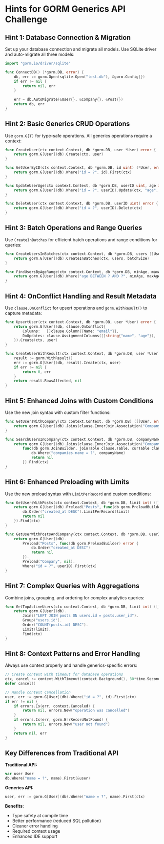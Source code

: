# Hints for GORM Generics API Challenge

## Hint 1: Database Connection & Migration

Set up your database connection and migrate all models. Use SQLite driver and auto-migrate all three models:

```go
import "gorm.io/driver/sqlite"

func ConnectDB() (*gorm.DB, error) {
    db, err := gorm.Open(sqlite.Open("test.db"), &gorm.Config{})
    if err != nil {
        return nil, err
    }
    
    err = db.AutoMigrate(&User{}, &Company{}, &Post{})
    return db, err
}
```

## Hint 2: Basic Generics CRUD Operations

Use `gorm.G[T]` for type-safe operations. All generics operations require a context:

```go
func CreateUser(ctx context.Context, db *gorm.DB, user *User) error {
    return gorm.G[User](db).Create(ctx, user)
}

func GetUserByID(ctx context.Context, db *gorm.DB, id uint) (*User, error) {
    return gorm.G[User](db).Where("id = ?", id).First(ctx)
}

func UpdateUserAge(ctx context.Context, db *gorm.DB, userID uint, age int) error {
    return gorm.G[User](db).Where("id = ?", userID).Update(ctx, "age", age)
}

func DeleteUser(ctx context.Context, db *gorm.DB, userID uint) error {
    return gorm.G[User](db).Where("id = ?", userID).Delete(ctx)
}
```

## Hint 3: Batch Operations and Range Queries

Use `CreateInBatches` for efficient batch operations and range conditions for queries:

```go
func CreateUsersInBatches(ctx context.Context, db *gorm.DB, users []User, batchSize int) error {
    return gorm.G[User](db).CreateInBatches(ctx, users, batchSize)
}

func FindUsersByAgeRange(ctx context.Context, db *gorm.DB, minAge, maxAge int) ([]User, error) {
    return gorm.G[User](db).Where("age BETWEEN ? AND ?", minAge, maxAge).Find(ctx)
}
```

## Hint 4: OnConflict Handling and Result Metadata

Use `clause.OnConflict` for upsert operations and `gorm.WithResult()` to capture metadata:

```go
func UpsertUser(ctx context.Context, db *gorm.DB, user *User) error {
    return gorm.G[User](db, clause.OnConflict{
        Columns:   []clause.Column{{Name: "email"}},
        DoUpdates: clause.AssignmentColumns([]string{"name", "age"}),
    }).Create(ctx, user)
}

func CreateUserWithResult(ctx context.Context, db *gorm.DB, user *User) (int64, error) {
    result := gorm.WithResult()
    err := gorm.G[User](db, result).Create(ctx, user)
    if err != nil {
        return 0, err
    }
    return result.RowsAffected, nil
}
```

## Hint 5: Enhanced Joins with Custom Conditions

Use the new join syntax with custom filter functions:

```go
func GetUsersWithCompany(ctx context.Context, db *gorm.DB) ([]User, error) {
    return gorm.G[User](db).Joins(clause.InnerJoin.Association("Company"), nil).Find(ctx)
}

func SearchUsersInCompany(ctx context.Context, db *gorm.DB, companyName string) ([]User, error) {
    return gorm.G[User](db).Joins(clause.InnerJoin.Association("Company"), 
        func(db gorm.JoinBuilder, joinTable clause.Table, curTable clause.Table) error {
            db.Where("companies.name = ?", companyName)
            return nil
        }).Find(ctx)
}
```

## Hint 6: Enhanced Preloading with Limits

Use the new preload syntax with `LimitPerRecord` and custom conditions:

```go
func GetUsersWithPosts(ctx context.Context, db *gorm.DB, limit int) ([]User, error) {
    return gorm.G[User](db).Preload("Posts", func(db gorm.PreloadBuilder) error {
        db.Order("created_at DESC").LimitPerRecord(limit)
        return nil
    }).Find(ctx)
}

func GetUserWithPostsAndCompany(ctx context.Context, db *gorm.DB, userID uint) (*User, error) {
    return gorm.G[User](db).
        Preload("Posts", func(db gorm.PreloadBuilder) error {
            db.Order("created_at DESC")
            return nil
        }).
        Preload("Company", nil).
        Where("id = ?", userID).First(ctx)
}
```

## Hint 7: Complex Queries with Aggregations

Combine joins, grouping, and ordering for complex analytics queries:

```go
func GetTopActiveUsers(ctx context.Context, db *gorm.DB, limit int) ([]User, error) {
    return gorm.G[User](db).
        Joins("LEFT JOIN posts ON users.id = posts.user_id").
        Group("users.id").
        Order("COUNT(posts.id) DESC").
        Limit(limit).
        Find(ctx)
}
```

## Hint 8: Context Patterns and Error Handling

Always use context properly and handle generics-specific errors:

```go
// Create context with timeout for database operations
ctx, cancel := context.WithTimeout(context.Background(), 30*time.Second)
defer cancel()

// Handle context cancellation
user, err := gorm.G[User](db).Where("id = ?", id).First(ctx)
if err != nil {
    if errors.Is(err, context.Canceled) {
        return nil, errors.New("operation was cancelled")
    }
    if errors.Is(err, gorm.ErrRecordNotFound) {
        return nil, errors.New("user not found")
    }
    return nil, err
}
```

## Key Differences from Traditional API

**Traditional API:**
```go
var user User
db.Where("name = ?", name).First(&user)
```

**Generics API:**
```go
user, err := gorm.G[User](db).Where("name = ?", name).First(ctx)
```

**Benefits:**
- Type safety at compile time
- Better performance (reduced SQL pollution)
- Cleaner error handling
- Required context usage
- Enhanced IDE support 